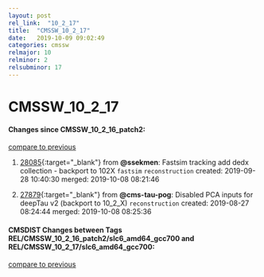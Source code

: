 ```yaml
---
layout: post
rel_link:  "10_2_17"
title:  "CMSSW_10_2_17"
date:   2019-10-09 09:02:49
categories: cmssw
relmajor: 10
relminor: 2
relsubminor: 17
---
```


# CMSSW_10_2_17
#### Changes since CMSSW_10_2_16_patch2:
[compare to previous](https://github.com/cms-sw/cmssw/compare/CMSSW_10_2_16_patch2...CMSSW_10_2_17)



1. [28085](http://github.com/cms-sw/cmssw/pull/28085){:target="_blank"}  from **@ssekmen**: Fastsim tracking add dedx collection - backport to 102X `fastsim`  `reconstruction`  created: 2019-09-28 10:40:30 merged: 2019-10-08 08:21:46



2. [27879](http://github.com/cms-sw/cmssw/pull/27879){:target="_blank"}  from **@cms-tau-pog**: Disabled PCA inputs for deepTau v2 (backport to 10_2_X) `reconstruction`  created: 2019-08-27 08:24:44 merged: 2019-10-08 08:25:36



#### CMSDIST Changes between Tags REL/CMSSW_10_2_16_patch2/slc6_amd64_gcc700 and REL/CMSSW_10_2_17/slc6_amd64_gcc700:
[compare to previous](https://github.com/cms-sw/cmsdist/compare/REL/CMSSW_10_2_16_patch2/slc6_amd64_gcc700...REL/CMSSW_10_2_17/slc6_amd64_gcc700)


